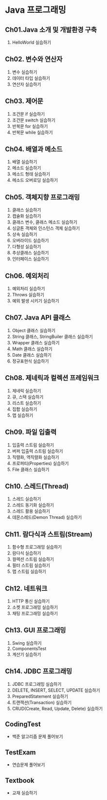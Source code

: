 # Java 프로그래밍
## Ch01.Java 소개 및 개발환경 구축
1. HelloWorld 실습하기
## Ch02. 변수와 연산자
1. 변수 실습하기
2. 데이터 타입 실습하기
3. 연산자 실습하기
## Ch03. 제어문
1. 조건문 if 실습하기
2. 조건문 switch 실습하기
3. 반복문 for 실습하기
4. 반복문 while 실습하기
## Ch04. 배열과 메소드
1. 배열 실습하기
2. 메소드 실습하기
3. 메소드 형태 실습하기
4. 메소드 오버로딩 실습하기 
## Ch05. 객체지향 프로그래밍
1. 클래스 실습하기
2. 캡슐화 실습하기
3. 클래스 변수, 클래스 메소드 실습하기
4. 싱글톤 객체와 인스턴스 객체 실습하기
5. 상속 실습하기
6. 오버라이드 실습하기
7. 다형성 실습하기
8. 추상클래스 실습하기
9. 인터페이스 실습하기
## Ch06. 예외처리
1. 예외처리 실습하기
2. Throws 실습하기
3. 예외 발생 시키기 실습하기
## Ch07. Java API 클래스
1. Object 클래스 실습하기
2. String 클래스, StringBuiler 클래스 실습하기
3. Wrapper 클래스 실습하기
4. Math 클래스 실습하기
5. Date 클래스 실습하기
6. 정규표현식 실습하기
## Ch08. 제네릭과 컬렉션 프레임워크
1. 제네릭 실습하기
2. 큐, 스택 실습하기
3. 리스트 실습하기
4. 집합 실습하기
5. 맵 실습하기
## Ch09. 파일 입출력
1. 입출력 스트림 실습하기
2. 버퍼 입출력 스트림 실습하기
3. 직렬화, 역직렬화 실습하기
4. 프로퍼티(Properties) 실습하기
5. File 클래스 실습하기
## Ch10. 스레드(Thread)
1. 스레드 실습하기
2. 스레드 동기화 실습하기
3. 스레드 활용 실습하기
4. 데몬스레드(Demon Thread) 실습하기
## Ch11. 람다식과 스트림(Stream)
1. 함수형 프로그래밍 실습하기
2. 람다식 실습하기
3. 컬렉션 스트림 실습하기
4. 필터 스트림 실습하기
5. 맵 스트림 실습하기
## Ch12. 네트워크
1. HTTP 통신 실습하기
2. 소켓 프로그래밍 실습하기
3. 채팅 프로그래밍 실습하기
## Ch13. GUI 프로그래밍
1. Swing 실습하기
2. ComponentsTest
3. 계산기 실습하기
## Ch14. JDBC 프로그래밍
1. JDBC 프로그래밍 실습하기
2. DELETE, INSERT, SELECT, UPDATE 실습하기
3. PreparedStatement 실습하기
4. 트랜잭션(Transaction) 실습하기
5. CRUD(Create, Read, Update, Delete) 실습하기
## CodingTest
- 백준 알고리즘 문제 풀어보기
## TestExam
- 연습문제 풀어보기
## Textbook
- 교재 실습하기
